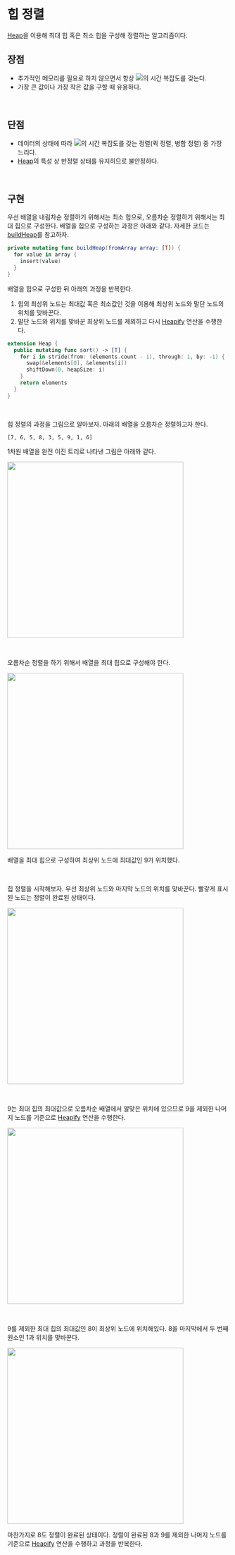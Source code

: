 # 힙 정렬

[Heap](../../Data%20Structure/heap.md)을 이용해 최대 힙 혹은 최소 힙을 구성해 정렬하는 알고리즘이다.

## 장점

- 추가적인 메모리를 필요로 하지 않으면서 항상 <img src="https://render.githubusercontent.com/render/math?math=\color{gray}O(logN)">의 시간 복잡도를 갖는다.
- 가장 큰 값이나 가장 작은 값을 구할 때 유용하다.

&nbsp;
## 단점

- 데이터의 상태에 따라 <img src="https://render.githubusercontent.com/render/math?math=\color{gray}O(logN)">의 시간 복잡도를 갖는 정렬(퀵 정렬, 병합 정렬) 중 가장 느리다.
- [Heap](../../Data%20Structure/heap.md)의 특성 상 반정렬 상태를 유지하므로 불안정하다.

&nbsp;
## 구현

우선 배열을 내림차순 정렬하기 위해서는 최소 힙으로, 오름차순 정렬하기 위해서는 최대 힙으로 구성한다. 배열을 힙으로 구성하는 과정은 아래와 같다. 자세한 코드는 [buildHeap](../../Data%20Structure/heap.md/##배열을힙으로구성)를 참고하자.

```swift
private mutating func buildHeap(fromArray array: [T]) {
  for value in array {
    insert(value)
  }
}
```

배열을 힙으로 구성한 뒤 아래의 과정을 반복한다.

1. 힙의 최상위 노드는 최대값 혹은 최소값인 것을 이용해 최상위 노드와 말단 노드의 위치를 맞바꾼다.
2. 말단 노드와 위치를 맞바꾼 최상위 노드를 제외하고 다시 [Heapify](../../Data%20Structure/heap.md/##구현/###Heapify) 연산을 수행한다.

```swift
extension Heap {
  public mutating func sort() -> [T] {
    for i in stride(from: (elements.count - 1), through: 1, by: -1) {
      swap(&elements[0], &elements[i])
      shiftDown(0, heapSize: i)
    }
    return elements
  }
}
```


&nbsp;

힙 정렬의 과정을 그림으로 알아보자. 아래의 배열을 오름차순 정렬하고자 한다.

```
[7, 6, 5, 8, 3, 5, 9, 1, 6]
```

1차원 배열을 완전 이진 트리로 나타낸 그림은 아래와 같다.

<img src="https://user-images.githubusercontent.com/61190690/168402340-e8ba53b3-d8b7-4b65-a75b-2dfdfcfd3fff.png" width="400">

&nbsp;

오름차순 정렬을 하기 위해서 배열을 최대 힙으로 구성해야 한다.

<img src="https://user-images.githubusercontent.com/61190690/168402390-b54fea4b-3890-4af1-a420-13a235403d32.png" width="400">

배열을 최대 힙으로 구성하여 최상위 노드에 최대값인 9가 위치했다. 

&nbsp;

힙 정렬을 시작해보자. 우선 최상위 노드와 마지막 노드의 위치를 맞바꾼다. 빨갛게 표시된 노드는 정렬이 완료된 상태이다.

<img src="https://user-images.githubusercontent.com/61190690/168406163-4fb82dc7-1aac-4b67-846b-fa5607d6075a.PNG" width="400">

&nbsp;

9는 최대 힙의 최대값으로 오름차순 배열에서 알맞은 위치에 있으므로 9을 제외한 나머지 노드를 기준으로 [Heapify](../../Data%20Structure/heap.md/##구현/###Heapify) 연산을 수행한다.

<img src="https://user-images.githubusercontent.com/61190690/168406291-58f5b302-dd4a-4479-b2b8-e4502fd2e1ab.PNG" width="400">

&nbsp;

9를 제외한 최대 힙의 최대값인 8이 최상위 노드에 위치해있다. 8을 마지막에서 두 번째 원소인 1과 위치를 맞바꾼다.

<img src="https://user-images.githubusercontent.com/61190690/168406410-2ac886a7-bddf-4554-ab37-0e455d9440ba.PNG" width="400">

마찬가지로 8도 정렬이 완료된 상태이다. 정렬이 완료된 8과 9를 제외한 나머지 노드를 기준으로 [Heapify](../../Data%20Structure/heap.md/##구현/###Heapify) 연산을 수행하고 과정을 반복한다.